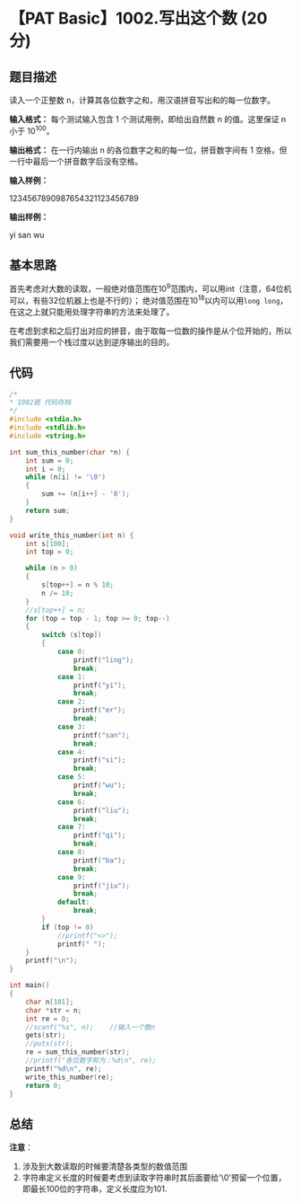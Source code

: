# 【PAT Basic】1002.写出这个数 (20 分)

## 题目描述

读入一个正整数 n，计算其各位数字之和，用汉语拼音写出和的每一位数字。

**输入格式：**
每个测试输入包含 1 个测试用例，即给出自然数 n 的值。这里保证 n 小于 $10^100$。

**输出格式：**
在一行内输出 n 的各位数字之和的每一位，拼音数字间有 1 空格，但一行中最后一个拼音数字后没有空格。

**输入样例：**

1234567890987654321123456789

**输出样例：**

yi san wu

## 基本思路

首先考虑对大数的读取，一般绝对值范围在$10^9$范围内，可以用int（注意，64位机可以，有些32位机器上也是不行的）；
绝对值范围在$10^18$以内可以用```long long```，在这之上就只能用处理字符串的方法来处理了。

在考虑到求和之后打出对应的拼音，由于取每一位数的操作是从个位开始的，所以我们需要用一个栈过度以达到逆序输出的目的。

## 代码

```c++
/*
* 1002题 代码存档
*/
#include <stdio.h>
#include <stdlib.h>
#include <string.h>

int sum_this_number(char *n) {
    int sum = 0;
    int i = 0;
    while (n[i] != '\0')
    {
        sum += (n[i++] - '0');
    }
    return sum;
}

void write_this_number(int n) {
    int s[100];
    int top = 0;

    while (n > 0)
    {
        s[top++] = n % 10;
        n /= 10;
    }
    //s[top++] = n;
    for (top = top - 1; top >= 0; top--)
    {
        switch (s[top])
        {
            case 0:
                printf("ling");
                break;
            case 1:
                printf("yi");
                break;
            case 2:
                printf("er");
                break;
            case 3:
                printf("san");
                break;
            case 4:
                printf("si");
                break;
            case 5:
                printf("wu");
                break;
            case 6:
                printf("liu");
                break;
            case 7:
                printf("qi");
                break;
            case 8:
                printf("ba");
                break;
            case 9:
                printf("jiu");
                break;
            default:
                break;
        }
        if (top != 0)
            //printf("<>");
            printf(" ");
    }
    printf("\n");
}

int main()
{
    char n[101];
    char *str = n;
    int re = 0;
    //scanf("%s", n);    //输入一个数n
    gets(str);
    //puts(str);
    re = sum_this_number(str);
    //printf("各位数字和为：%d\n", re);
    printf("%d\n", re);
    write_this_number(re);
    return 0;
}
```

## 总结

**注意**：
1. 涉及到大数读取的时候要清楚各类型的数值范围
2. 字符串定义长度的时候要考虑到读取字符串时其后面要给'\0'预留一个位置，即最长100位的字符串，定义长度应为101.